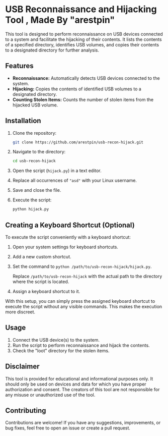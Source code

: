 # USB Reconnaissance and Hijacking Tool , Made By "arestpin"

This tool is designed to perform reconnaissance on USB devices connected to a system and facilitate the hijacking of their contents. It lists the contents of a specified directory, identifies USB volumes, and copies their contents to a designated directory for further analysis.

## Features

- **Reconnaissance:** Automatically detects USB devices connected to the system.
- **Hijacking:** Copies the contents of identified USB volumes to a designated directory.
- **Counting Stolen Items:** Counts the number of stolen items from the hijacked USB volume.

## Installation

1. Clone the repository:

    ```bash
    git clone https://github.com/arestpin/usb-recon-hijack.git
    ```

2. Navigate to the directory:

    ```bash
    cd usb-recon-hijack
    ```

3. Open the script (`hijack.py`) in a text editor.

4. Replace all occurrences of `"asd"` with your Linux username.

5. Save and close the file.

6. Execute the script:

    ```bash
    python hijack.py
    ```

## Creating a Keyboard Shortcut (Optional)

To execute the script conveniently with a keyboard shortcut:

1. Open your system settings for keyboard shortcuts.

2. Add a new custom shortcut.

3. Set the command to `python /path/to/usb-recon-hijack/hijack.py`.

   Replace `/path/to/usb-recon-hijack` with the actual path to the directory where the script is located.

4. Assign a keyboard shortcut to it.

With this setup, you can simply press the assigned keyboard shortcut to execute the script without any visible commands. This makes the execution more discreet.

## Usage

1. Connect the USB device(s) to the system.
2. Run the script to perform reconnaissance and hijack the contents.
3. Check the "loot" directory for the stolen items.

## Disclaimer

This tool is provided for educational and informational purposes only. It should only be used on devices and data for which you have proper authorization and consent. The creators of this tool are not responsible for any misuse or unauthorized use of the tool.

## Contributing

Contributions are welcome! If you have any suggestions, improvements, or bug fixes, feel free to open an issue or create a pull request.

